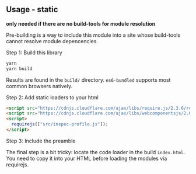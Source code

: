 ## Usage - static

**only needed if there are no build-tools for module resolution**

Pre-building is a way to include this module into a site whose build-tools cannot resolve module depencencies.

Step 1: Build this library

```bash
yarn
yarn build
```

Results are found in the `build/` directory. `es6-bundled` supports most common browsers natively.

Step 2: Add static loaders to your html

```html
<script src="https://cdnjs.cloudflare.com/ajax/libs/require.js/2.3.6/require.min.js"></script>
<script src="https://cdnjs.cloudflare.com/ajax/libs/webcomponentsjs/2.0.2/webcomponents-loader.js"></script>
<script>
  requirejs(["src/inspec-profile.js"]);
</script>
```

Step 3: Include the preamble

The final step is a bit tricky: locate the code loader in the build `index.html`. You need to copy it into your HTML before loading the modules via requirejs.

